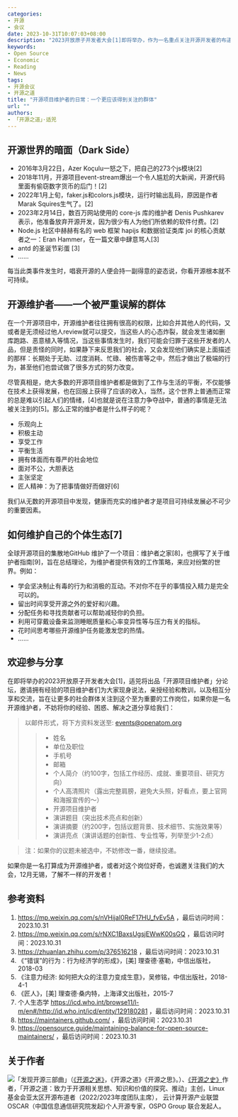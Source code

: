 ```yaml
---
categories:
- 开源
- 会议 
date: 2023-10-31T10:07:03+08:00
description: "2023开放原子开发者大会[1]即将举办，作为一名重点关注开源开发者的布道师，觉得应该做点什么，既然无法去探讨硬核的技术，那就不如探讨些能够让这些被大众忽略的群体的日常，以及他们的个体生态的维护，当然，希望他们能够享受代码，享受生活。"
keywords:
- Open Source
- Economic
- Reading
- News
tags:
- 开源会议
- 开源之道
title: "开源项目维护者的日常：一个更应该得到关注的群体"
url: ""
authors:
- 「开源之道」·适兕
---
```


## 开源世界的暗面（Dark Side）

* 2016年3月22日，Azer Koçulu一怒之下，把自己的273个js模块[2]
* 2018年11月，开源项目event-stream爆出一个令人尴尬的大新闻，开源代码里面有偷窃数字货币的后门！[2]
* 2022年1月上旬，faker.js和colors.js模块，运行时输出乱码，原因是作者Marak Squires生气了。[2]
* 2023年2月14日，数百万网站使用的 core-js 库的维护者 Denis Pushkarev 表示，他准备放弃开源开发，因为很少有人为他们所依赖的软件付费。[2]
* Node.js 社区中赫赫有名的 web 框架 hapijs 和数据验证类库 joi 的核心贡献者之一：Eran Hammer，在一篇文章中肆意骂人[3]
* antd 的圣诞节彩蛋 [3]
* ......

每当此类事件发生时，唱衰开源的人便会持一副得意的姿态说，你看开源根本就不可持续。


## 开源维护者——一个被严重误解的群体

在一个开源项目中，开源维护者往往拥有很高的权限，比如合并其他人的代码，又或者是无须经过他人review就可以提交，当这些人的心态炸裂，就会发生诸如删库跑路、恶意植入等情况，当这些事情发生时，我们可能会归罪于这些开发者的人品，但是责怪的同时，如果静下来反思我们的社会，又会发现他们确实是上面描述的那样：长期处于无助、过度消耗、忙碌、被伤害等之中，然后才做出了极端的行为，甚至他们也尝试做了很多方式的努力改变。

尽管真相是，绝大多数的开源项目维护者都是做到了工作与生活的平衡，不仅能够在技术上获得发展，也在回报上获得了应该的收入，当然，这个世界上普通而正常的总是难以引起人们的情绪，[4]也就是说在注意力争夺战中，普通的事情是无法被关注到的[5]。那么正常的维护者是什么样子的呢？

* 乐观向上
* 积极主动
* 享受工作
* 平衡生活
* 拥有体面而有尊严的社会地位
* 面对不公，大胆表达
* 主张坚定
* 匠人精神：为了把事情做好而做好[6]

我们从无数的开源项目中发现，健康而充实的维护者才是项目可持续发展必不可少的重要因素。

## 如何维护自己的个体生态[7]

全球开源项目的集散地GitHub 维护了一个项目：维护者之家[8]，也撰写了关于维护者指南[9]，旨在总结理论，为维护者提供有效的工作策略，来应对纷繁的世界。例如：

* 学会坚决制止有毒的行为和消极的互动。不对你不在乎的事情投入精力是完全可以的。
* 留出时间享受开源之外的爱好和兴趣。
* 分配任务和寻找贡献者可以帮助减轻你的负担。
* 利用可穿戴设备来监测睡眠质量和心率变异性等与压力有关的指标。
* 花时间思考哪些开源维护任务能激发您的热情。
* ......

## 欢迎参与分享

在即将举办的2023开放原子开发者大会[1]，适兕将出品「开源项目维护者」分论坛，邀请拥有经验的项目维护者们为大家现身说法，亲授经验和教训，以及相互分享和交流，旨在让更多的社会群体关注到这个至为重要的工作岗位，如果你是一名开源维护者，不妨将你的经验、困惑、解决之道分享给我们：

> 以邮件形式，将下方资料发送至: events@openatom.org
> > * 姓名
> > * 单位及职位
> > * 手机号
> > * 邮箱
> > * 个人简介（约100字，包括工作经历、成就、重要项目、研究方向）
> > * 个人高清照片（露出完整肩膀，避免大头照，好看点，要上官网和海报宣传的～）
> > * 开源项目维护者
> > * 演讲题目（突出技术亮点和创新）
> > * 演讲摘要（约200字，包括议题背景、技术细节、实施效果等）
> > * 演讲亮点（演讲话题的创新性、专业性等，列举至少1-2点）

>  注：如果你的议题未被选中，不妨修改一番，继续投递。

如果你是一名打算成为开源维护者，或者对这个岗位好奇，也诚邀关注我们的大会，12月无锡，了解不一样的开发者！

## 参考资料

1. https://mp.weixin.qq.com/s/nVHijaI0ReF17HU_fvEv5A ，最后访问时间：2023.10.31
2. https://mp.weixin.qq.com/s/rNXC1BaxsUgsjEWwK00sGQ ，最后访问时间：2023.10.31
3. https://zhuanlan.zhihu.com/p/376516218 ，最后访问时间：2023.10.31
4. 《“错误”的行为：行为经济学的形成》，[美] 理查德·塞勒，中信出版社， 2018-03
5. 《注意力经济: 如何把大众的注意力变成生意》，吴修铭，中信出版社，2018-4-1
6. 《匠人》，[美] 理查德·桑内特，上海译文出版社，2015-7
7. 个人生态学 https://icd.who.int/browse11/l-m/en#/http://id.who.int/icd/entity/129180281 ，最后访问时间：2023.10.31
8. https://maintainers.github.com/ ，最后访问时间：2023.10.31
9. https://opensource.guide/maintaining-balance-for-open-source-maintainers/ ，最后访问时间：2023.10.31

## 关于作者

![](/public/kuosi-face-of-os.png)「发现开源三部曲」（[《开源之迷》](posts/book-of-open-source/the-fascinating-of-open-source/)，《开源之道》《开源之思》。）、[《开源之史》](posts/history-of-open-source/summary/)作者，「开源之道：致力于开源相关思想、知识和价值的探究、推动」主创，Linux基金会亚太区开源布道者（2022/2023年度团队主席）， 云计算开源产业联盟OSCAR（中国信息通信研究院发起)个人开源专家，OSPO Group 联合发起人。